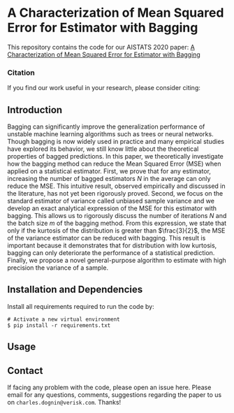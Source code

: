 # A Characterization of Mean Squared Error for Estimator with Bagging

This repository contains the code for our AISTATS 2020 paper:
[A Characterization of Mean Squared Error for Estimator with Bagging](https://arxiv.org/pdf/1908.02718.pdf)


### Citation
If you find our work useful in your research, please consider citing:


## Introduction

Bagging can significantly improve the generalization performance of unstable machine learning algorithms such as trees or neural networks. Though bagging is now widely used in practice and many empirical studies have explored its behavior, we still know little about the theoretical properties of bagged predictions. In this paper, we theoretically investigate how the bagging method can reduce the Mean Squared Error (MSE) when applied on a statistical estimator. First, we prove that for any estimator, increasing the number of bagged estimators $N$ in the average can only reduce the MSE. This intuitive result, observed empirically and discussed in the literature, has not yet been rigorously proved. Second, we focus on the standard estimator of variance called unbiased sample variance and we develop an exact analytical expression of the MSE for this estimator with bagging. 
    This allows us to rigorously discuss the number of iterations $N$ and the batch size $m$ of the bagging method. From this expression, we state that only if the kurtosis of the distribution is greater than $\frac{3}{2}$, the MSE of the variance estimator can be reduced with bagging. This result is important because it demonstrates that for distribution with low kurtosis, bagging can only deteriorate the performance of a statistical prediction. Finally, we propose a novel general-purpose algorithm to estimate with high precision the variance of a sample.

## Installation and Dependencies

Install all requirements required to run the code by:
	
	# Activate a new virtual environment
	$ pip install -r requirements.txt

## Usage



## Contact

If facing any problem with the code, please open an issue here. Please email for any questions, comments, suggestions regarding the paper to us on `charles.dognin@verisk.com`. Thanks!
